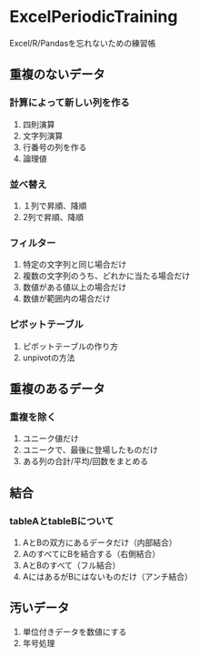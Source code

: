 # ExcelPeriodicTraining
Excel/R/Pandasを忘れないための練習帳

## 重複のないデータ
### 計算によって新しい列を作る
1. 四則演算
2. 文字列演算
3. 行番号の列を作る
4. 論理値
### 並べ替え
1. １列で昇順、降順
2. 2列で昇順、降順
### フィルター
1. 特定の文字列と同じ場合だけ
2. 複数の文字列のうち、どれかに当たる場合だけ
3. 数値がある値以上の場合だけ
4. 数値が範囲内の場合だけ
### ピボットテーブル
1. ピボットテーブルの作り方
2. unpivotの方法

## 重複のあるデータ
### 重複を除く
1. ユニーク値だけ
2. ユニークで、最後に登場したものだけ
3. ある列の合計/平均/回数をまとめる

## 結合
### tableAとtableBについて
1. AとBの双方にあるデータだけ（内部結合）
2. AのすべてにBを結合する（右側結合）
3. AとBのすべて（フル結合）
4. AにはあるがBにはないものだけ（アンチ結合）

## 汚いデータ
1. 単位付きデータを数値にする
2. 年号処理
